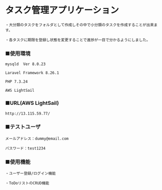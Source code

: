# タスク管理アプリケーション
    ・大分類のタスクをフォルダとして作成しその中で小分類のタスクを作成することが出来ます。
 
    ・各タスクに期限を登録し状態を変更することで進捗が一目で分かるようにしました。


### ■使用環境
    mysqld  Ver 8.0.23
 
    Laravel Framework 8.26.1
    
    PHP 7.3.24
    
    AWS LightSail

### ■URL(AWS LightSail)
    http://13.115.59.77/

### ■テストユーザ
    メールアドレス：dummy@email.com
  
    パスワード：test1234

### ■使用機能
    ・ユーザー登録/ログイン機能
 
    ・ToDoリストのCRUD機能
